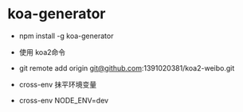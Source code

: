 # koa-generator
* npm install -g koa-generator
* 使用 koa2命令


* git remote add origin git@github.com:1391020381/koa2-weibo.git
* cross-env 抹平环境变量
* cross-env NODE_ENV=dev
